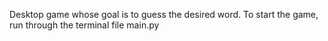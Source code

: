 Desktop game whose goal is to guess the desired word. To start the game, run
through the terminal file main.py
